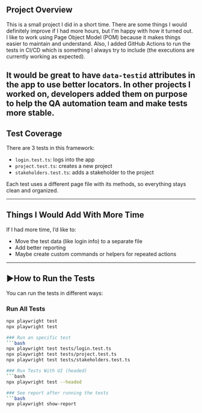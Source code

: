 ## Project Overview

This is a small project I did in a short time. There are some things I would definitely improve if I had more hours, but I'm happy with how it turned out. I like to work using Page Object Model (POM) because it makes things easier to maintain and understand. Also, I added GitHub Actions to run the tests in CI/CD which is something I always try to include (the executions are currently working as expected).

It would be great to have `data-testid` attributes in the app to use better locators. In other projects I worked on, developers added them on purpose to help the QA automation team and make tests more stable.
---

## Test Coverage

There are 3 tests in this framework:

- `login.test.ts`: logs into the app
- `project.test.ts`: creates a new project
- `stakeholders.test.ts`: adds a stakeholder to the project

Each test uses a different page file with its methods, so everything stays clean and organized.

---

## Things I Would Add With More Time

If I had more time, I’d like to:
- Move the test data (like login info) to a separate file
- Add better reporting
- Maybe create custom commands or helpers for repeated actions

---

## ▶How to Run the Tests

You can run the tests in different ways:

### Run All Tests
```bash
npx playwright test
npx playwright test

### Run an specific test
```bash
npx playwright test tests/login.test.ts
npx playwright test tests/project.test.ts
npx playwright test tests/stakeholders.test.ts

### Run Tests With UI (headed)
```bash
npx playwright test --headed

### See report after running the tests
```bash
npx playwright show-report